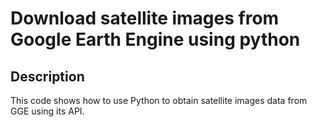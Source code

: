 <h1> Download satellite images from Google Earth Engine using python </h1>

<h2>Description</h2>
This code shows how to use Python to obtain satellite images data from GGE using its API.
